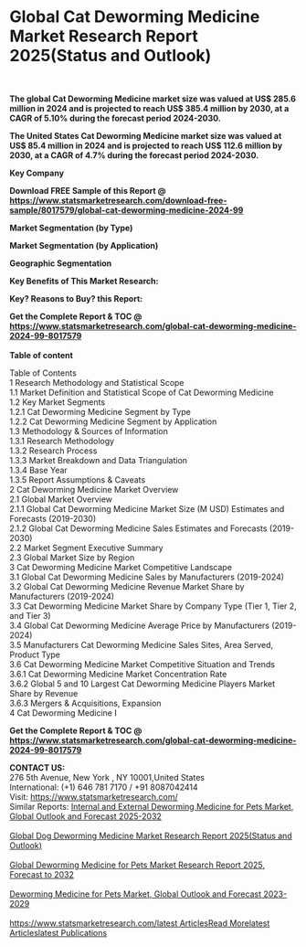 <h1>Global Cat Deworming Medicine Market Research Report 2025(Status and Outlook)</h1><br/><p><strong>The global Cat Deworming Medicine market size was valued at US$ 285.6 million in 2024 and is projected to reach US$ 385.4 million by 2030, at a <strong>CAGR</strong> of 5.10% during the forecast period 2024-2030.</strong></p><p><strong>The United States Cat Deworming Medicine market size was valued at US$ 85.4 million in 2024 and is projected to reach US$ 112.6 million by 2030, at a <strong>CAGR</strong> of 4.7% during the forecast period 2024-2030.</strong></p><p><strong>Key Company</strong></p><p><strong>Download FREE Sample of this Report @ <a href="https://www.statsmarketresearch.com/download-free-sample/8017579/global-cat-deworming-medicine-2024-99">https://www.statsmarketresearch.com/download-free-sample/8017579/global-cat-deworming-medicine-2024-99</a></strong></p><p><strong>Market Segmentation (by Type)</strong></p><p><strong>Market Segmentation (<strong>by Application</strong>)</strong></p><p><strong>Geographic Segmentation</strong></p><p><strong>Key Benefits of This Market Research:</strong></p><p><strong>Key? <strong>Reasons to Buy</strong>? this Report:</strong></p><div><b>Get the Complete Report & TOC @ <a href="https://www.statsmarketresearch.com/global-cat-deworming-medicine-2024-99-8017579">https://www.statsmarketresearch.com/global-cat-deworming-medicine-2024-99-8017579</a></b></div><br><b>Table of content</b><p>Table of Contents<br /> 1 Research Methodology and Statistical Scope<br /> 1.1 Market Definition and Statistical Scope of Cat Deworming Medicine<br /> 1.2 Key Market Segments<br /> 1.2.1 Cat Deworming Medicine Segment by Type<br /> 1.2.2 Cat Deworming Medicine Segment by Application<br /> 1.3 Methodology & Sources of Information<br /> 1.3.1 Research Methodology<br /> 1.3.2 Research Process<br /> 1.3.3 Market Breakdown and Data Triangulation<br /> 1.3.4 Base Year<br /> 1.3.5 Report Assumptions & Caveats<br /> 2 Cat Deworming Medicine Market Overview<br /> 2.1 Global Market Overview<br /> 2.1.1 Global Cat Deworming Medicine Market Size (M USD) Estimates and Forecasts (2019-2030)<br /> 2.1.2 Global Cat Deworming Medicine Sales Estimates and Forecasts (2019-2030)<br /> 2.2 Market Segment Executive Summary<br /> 2.3 Global Market Size by Region<br /> 3 Cat Deworming Medicine Market Competitive Landscape<br /> 3.1 Global Cat Deworming Medicine Sales by Manufacturers (2019-2024)<br /> 3.2 Global Cat Deworming Medicine Revenue Market Share by Manufacturers (2019-2024)<br /> 3.3 Cat Deworming Medicine Market Share by Company Type (Tier 1, Tier 2, and Tier 3)<br /> 3.4 Global Cat Deworming Medicine Average Price by Manufacturers (2019-2024)<br /> 3.5 Manufacturers Cat Deworming Medicine Sales Sites, Area Served, Product Type<br /> 3.6 Cat Deworming Medicine Market Competitive Situation and Trends<br /> 3.6.1 Cat Deworming Medicine Market Concentration Rate<br /> 3.6.2 Global 5 and 10 Largest Cat Deworming Medicine Players Market Share by Revenue<br /> 3.6.3 Mergers & Acquisitions, Expansion<br /> 4 Cat Deworming Medicine I<br><div><b>Get the Complete Report & TOC @ <a href="https://www.statsmarketresearch.com/global-cat-deworming-medicine-2024-99-8017579">https://www.statsmarketresearch.com/global-cat-deworming-medicine-2024-99-8017579</a></b></div></p> <b>CONTACT US:</b><br>276 5th Avenue, New York , NY 10001,United States<br>International: (+1) 646 781 7170 / +91 8087042414<br>Visit: <a href="https://www.statsmarketresearch.com/">https://www.statsmarketresearch.com/</a><br>Similar Reports: <a href="https://www.statsmarketresearch.com/global-cat-deworming-medicine-2024-99-8017579">Internal and External Deworming Medicine for Pets Market, Global Outlook and Forecast 2025-2032 </a><br/><br/><a href="https://www.statsmarketresearch.com/global-cat-deworming-medicine-2024-99-8017579">Global Dog Deworming Medicine Market Research Report 2025(Status and Outlook)</a><br/><br/><a href="https://www.statsmarketresearch.com/global-cat-deworming-medicine-2024-99-8017579">Global Deworming Medicine for Pets Market Research Report 2025, Forecast to 2032</a><br/><br/><a href="https://www.statsmarketresearch.com/global-cat-deworming-medicine-2024-99-8017579">Deworming Medicine for Pets Market, Global Outlook and Forecast 2023-2029</a><br/><br/><a href="https://gyeongbokgung.com">https://www.statsmarketresearch.com/</a><a href="https://hallyeomaritime.com">latest Articles</a><a href="https://jingwansa.com">Read More</a><a href=https://nguoiviet.jp/">latest Articles</a><a href="https://www.intelmarketresearch.com/">latest Publications</a>
